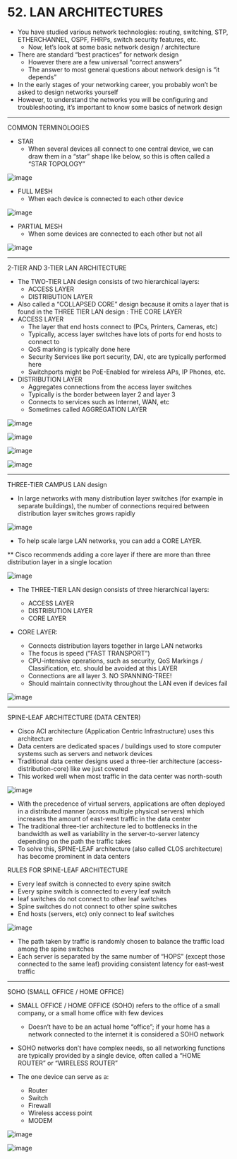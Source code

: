 # 52. LAN ARCHITECTURES

- You have studied various network technologies: routing, switching, STP, ETHERCHANNEL, OSPF, FHRPs, switch security features, etc.
    - Now, let’s look at some basic network design / architecture
- There are standard “best practices” for network design
    - However there are a few universal “correct answers”
    - The answer to most general questions about network design is “it depends”
- In the early stages of your networking career, you probably won’t be asked to design networks yourself
- However, to understand the networks you will be configuring and troubleshooting, it’s important to know some basics of network design

---

COMMON TERMINOLOGIES

- STAR
    - When several devices all connect to one central device, we can draw them in a “star” shape like below, so this is often called a “STAR TOPOLOGY”

![image](https://github.com/psaumur/CCNA/assets/106411237/8aeb545d-3cc0-44bf-a01e-b7e5d47deaf2)

- FULL MESH
    - When each device is connected to each other device

![image](https://github.com/psaumur/CCNA/assets/106411237/cb2d12af-cf17-4ffe-a637-148014d20753)

- PARTIAL MESH
    - When some devices are connected to each other but not all

![image](https://github.com/psaumur/CCNA/assets/106411237/01ed7fe5-317b-45c7-8baa-0cc74e502433)

---

2-TIER AND 3-TIER LAN ARCHITECTURE

- The TWO-TIER LAN design consists of two hierarchical layers:
    - ACCESS LAYER
    - DISTRIBUTION LAYER
- Also called a “COLLAPSED CORE” design because it omits a layer that is found in the THREE TIER LAN design : THE CORE LAYER
- ACCESS LAYER
    - The layer that end hosts connect to (PCs, Printers, Cameras, etc)
    - Typically, access layer switches have lots of ports for end hosts to connect to
    - QoS marking is typically done here
    - Security Services like port security, DAI, etc are typically performed here
    - Switchports might be PoE-Enabled for wireless APs, IP Phones, etc.
- DISTRIBUTION LAYER
    - Aggregates connections from the access layer switches
    - Typically is the border between layer 2 and layer 3
    - Connects to services such as Internet, WAN, etc
    - Sometimes called AGGREGATION LAYER

![image](https://github.com/psaumur/CCNA/assets/106411237/4592f4d8-5550-4428-923c-c805d2ca476f)

![image](https://github.com/psaumur/CCNA/assets/106411237/4fa26aec-536a-4ad8-8f39-e94dacc4cb3c)

![image](https://github.com/psaumur/CCNA/assets/106411237/72018e4f-113e-4921-8dc4-05079c590ee1)

![image](https://github.com/psaumur/CCNA/assets/106411237/c8326214-80e0-4702-a1c3-6dd2fbafb6e9)

---

THREE-TIER CAMPUS LAN design

- In large networks with many distribution layer switches (for example in separate buildings), the number of connections required between distribution layer switches grows rapidly

![image](https://github.com/psaumur/CCNA/assets/106411237/8b94c8e9-813b-40e0-bcd1-b27d73da31e8)

- To help scale large LAN networks, you can add a CORE LAYER.

** Cisco recommends adding a core layer if there are more than three distribution layer in a single location

![image](https://github.com/psaumur/CCNA/assets/106411237/d5c1a677-38ff-425f-b91a-65a8fa37c377)

- The THREE-TIER LAN design consists of three hierarchical layers:
    - ACCESS LAYER
    - DISTRIBUTION LAYER
    - CORE LAYER

- CORE LAYER:
    - Connects distribution layers together in large LAN networks
    - The focus is speed (”FAST TRANSPORT”)
    - CPU-intensive operations, such as security, QoS Markings / Classification, etc. should be avoided at this LAYER
    - Connections are all layer 3. NO SPANNING-TREE!
    - Should maintain connectivity throughout the LAN even if devices fail
    
![image](https://github.com/psaumur/CCNA/assets/106411237/633cee0a-8952-4b27-91a3-8653bb8e353c)
    

---

SPINE-LEAF ARCHITECTURE (DATA CENTER)

- Cisco ACI architecture (Application Centric Infrastructure) uses this architecture
- Data centers are dedicated spaces / buildings used to store computer systems such as servers and network devices
- Traditional data center designs used a three-tier architecture (access-distribution-core) like we just covered
- This worked well when most traffic in the data center was north-south

![image](https://github.com/psaumur/CCNA/assets/106411237/7e2ff784-d16f-4606-a186-c73223bf5582)

- With the precedence of virtual servers, applications are often deployed in a distributed manner (across multiple physical servers) which increases the amount of east-west traffic in the data center
- The traditional three-tier architecture led to bottlenecks in the bandwidth as well as variability in the server-to-server latency depending on the path the traffic takes
- To solve this, SPINE-LEAF architecture (also called CLOS architecture) has become prominent in data centers

RULES FOR SPINE-LEAF ARCHITECTURE

- Every leaf switch is connected to every spine switch
- Every spine switch is connected to every leaf switch
- leaf switches do not connect to other leaf switches
- Spine switches do not connect to other spine switches
- End hosts (servers, etc) only connect to leaf switches

![image](https://github.com/psaumur/CCNA/assets/106411237/73cbe190-f589-4307-8ce4-e3de8af2f1d5)

- The path taken by traffic is randomly chosen to balance the traffic load among the spine switches
- Each server is separated by the same number of “HOPS” (except those connected to the same leaf) providing consistent latency for east-west traffic

---

SOHO (SMALL OFFICE / HOME OFFICE)

- SMALL OFFICE / HOME OFFICE (SOHO) refers to the office of a small company, or a small home office with few devices
    - Doesn’t have to be an actual home “office”; if your home has a network connected to the internet it is considered a SOHO network

- SOHO networks don’t have complex needs, so all networking functions are typically provided by a single device, often called a “HOME ROUTER” or “WIRELESS ROUTER”
- The one device can serve as a:
    - Router
    - Switch
    - Firewall
    - Wireless access point
    - MODEM

![image](https://github.com/psaumur/CCNA/assets/106411237/c9edf179-f333-4fec-9e95-ee291b5eb84c)

![image](https://github.com/psaumur/CCNA/assets/106411237/7d606552-8939-41c1-ad85-13face1d27f5)
